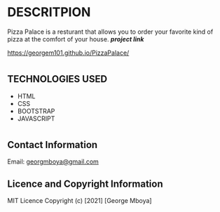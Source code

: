 # DESCRITPION

Pizza Palace is a resturant that allows you to order your favorite kind of pizza at the comfort of your house.
**_project link_**

https://georgem101.github.io/PizzaPalace/

#

## TECHNOLOGIES USED

- HTML
- CSS
- BOOTSTRAP
- JAVASCRIPT

#

## Contact Information

Email: georgmboya@gmail.com

## Licence and Copyright Information

MIT Licence Copyright (c) [2021] [George Mboya]​
